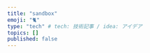 ```yaml
---
title: "sandbox"
emoji: "🐈"
type: "tech" # tech: 技術記事 / idea: アイデア
topics: []
published: false
---
```

